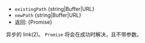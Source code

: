 <!-- YAML
added: v10.0.0
-->

* `existingPath` {string|Buffer|URL}
* `newPath` {string|Buffer|URL}
* 返回: {Promise}

异步的 link(2)。
`Promise` 将会在成功时解决，且不带参数。

